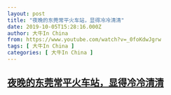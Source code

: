 ```yaml
---
layout: post
title: "夜晚的东莞常平火车站，显得冷冷清清"
date: 2019-10-05T15:28:16.000Z
author: 大牛In China
from: https://www.youtube.com/watch?v=_0foKdwJgrw
tags: [ 大牛In China ]
categories: [ 大牛In China ]
---
```

<!--1570289296000-->
[夜晚的东莞常平火车站，显得冷冷清清](https://www.youtube.com/watch?v=_0foKdwJgrw)
------

<div>

</div>
